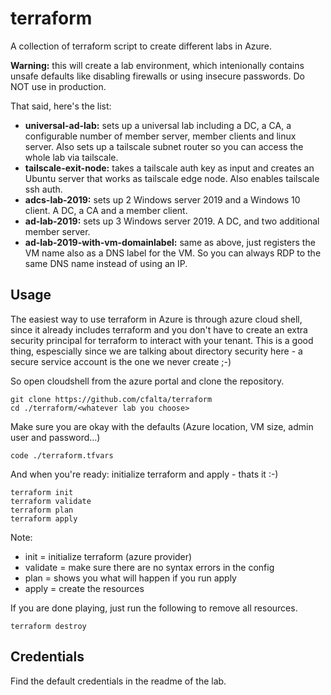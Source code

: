 # terraform
A collection of terraform script to create different labs in Azure.

**Warning:** this will create a lab environment, which intenionally contains unsafe defaults like disabling firewalls or using insecure passwords. Do NOT use in production.

That said, here's the list:

- **universal-ad-lab:** sets up a universal lab including a DC, a CA, a configurable number of member server, member clients and linux server. Also sets up a tailscale subnet router so you can access the whole lab via tailscale.
- **tailscale-exit-node:** takes a tailscale auth key as input and creates an Ubuntu server that works as tailscale edge node. Also enables tailscale ssh auth.
- **adcs-lab-2019:** sets up 2 Windows server 2019 and a Windows 10 client. A DC, a CA and a member client.
- **ad-lab-2019:** sets up 3 Windows server 2019. A DC, and two additional member server.
- **ad-lab-2019-with-vm-domainlabel:** same as above, just registers the VM name also as a DNS label for the VM. So you can always RDP to the same DNS name instead of using an IP.

## Usage

The easiest way to use terraform in Azure is through azure cloud shell, since it already includes terraform and you don't have to create an extra security principal for terraform to interact with your tenant. This is a good thing, espescially since we are talking about directory security here - a secure service account is the one we never create ;-)

So open cloudshell from the azure portal and clone the repository.

```
git clone https://github.com/cfalta/terraform
cd ./terraform/<whatever lab you choose>
```

Make sure you are okay with the defaults (Azure location, VM size, admin user and password...)

```
code ./terraform.tfvars
```

And when you're ready: initialize terraform and apply - thats it :-)

```
terraform init
terraform validate
terraform plan
terraform apply
```

Note:

- init = initialize terraform (azure provider)
- validate = make sure there are no syntax errors in the config
- plan = shows you what will happen if you run apply
- apply = create the resources

If you are done playing, just run the following to remove all resources.

```
terraform destroy
```

## Credentials

Find the default credentials in the readme of the lab.